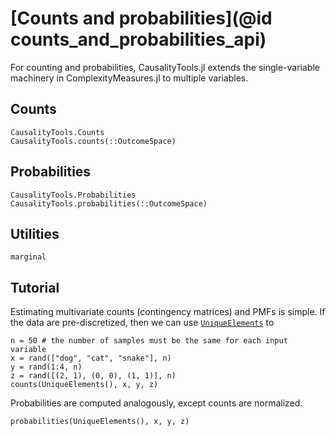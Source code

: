# [Counts and probabilities](@id counts_and_probabilities_api)

For counting and probabilities, CausalityTools.jl extends the single-variable machinery
in ComplexityMeasures.jl to multiple variables.

## Counts

```@docs
CausalityTools.Counts
CausalityTools.counts(::OutcomeSpace)
```

## Probabilities

```@docs
CausalityTools.Probabilities
CausalityTools.probabilities(::OutcomeSpace)
```

## Utilities

```@docs
marginal
```


## Tutorial

Estimating multivariate counts (contingency matrices) and PMFs is simple. If the data are pre-discretized, then
we can use [`UniqueElements`](@ref) to 

```@example counts_probs_tutorial
n = 50 # the number of samples must be the same for each input variable
x = rand(["dog", "cat", "snake"], n)
y = rand(1:4, n)
z = rand([(2, 1), (0, 0), (1, 1)], n)
counts(UniqueElements(), x, y, z)
```

Probabilities are computed analogously, except counts are normalized.

```@example counts_probs_tutorial
probabilities(UniqueElements(), x, y, z)
```

